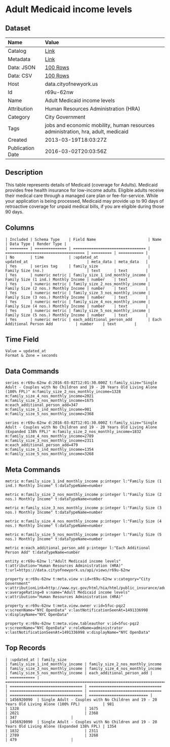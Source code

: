 # Adult Medicaid income levels

## Dataset

| Name | Value |
| :--- | :---- |
| Catalog | [Link](https://catalog.data.gov/dataset/adult-medicaid-income-levels-be07c) |
| Metadata | [Link](https://data.cityofnewyork.us/api/views/r69u-62nw) |
| Data: JSON | [100 Rows](https://data.cityofnewyork.us/api/views/r69u-62nw/rows.json?max_rows=100) |
| Data: CSV | [100 Rows](https://data.cityofnewyork.us/api/views/r69u-62nw/rows.csv?max_rows=100) |
| Host | data.cityofnewyork.us |
| Id | r69u-62nw |
| Name | Adult Medicaid income levels |
| Attribution | Human Resources Administration (HRA) |
| Category | City Government |
| Tags | jobs and economic mobility, human resources administration, hra, adult, medicaid |
| Created | 2013-03-19T18:03:27Z |
| Publication Date | 2016-03-02T20:03:56Z |

## Description

This table represents details of Medicaid (coverage for Adults). Medicaid provides free health insurance for low-income adults. Eligible adults receive their medical care through a managed care plan or fee-for-service. While your application is being processed, Medicaid may provide up to 90 days of retroactive coverage for unpaid medical bills, if you are eligible during those 90 days.

## Columns

```ls
| Included | Schema Type    | Field Name                       | Name                                | Data Type | Render Type |
| ======== | ============== | ================================ | =================================== | ========= | =========== |
| No       | time           | :updated_at                      | updated_at                          | meta_data | meta_data   |
| Yes      | series tag     | family_size                      | Family Size (no.)                   | text      | text        |
| Yes      | numeric metric | family_size_1_ind_monthly_income | Family Size (1 ind.) Monthly Income | number    | text        |
| Yes      | numeric metric | family_size_2_nos_monthly_income | Family Size (2 nos.) Monthly Income | number    | text        |
| Yes      | numeric metric | family_size_3_nos_monthly_income | Family Size (3 nos.) Monthly Income | number    | text        |
| Yes      | numeric metric | family_size_4_nos_monthly_income | Family Size (4 nos.) Monthly Income | number    | text        |
| Yes      | numeric metric | family_size_5_nos_monthly_income | Family Size (5 nos.) Monthly Income | number    | text        |
| Yes      | numeric metric | each_additional_person_add       | Each Additional Person Add          | number    | text        |
```

## Time Field

```ls
Value = updated_at
Format & Zone = seconds
```

## Data Commands

```ls
series e:r69u-62nw d:2016-03-02T12:01:30.000Z t:family_size="Single Adult - Couples with No Children and 19 - 20 Years Old Living Alone (100% FPL)" m:family_size_2_nos_monthly_income=1328 m:family_size_4_nos_monthly_income=2021 m:family_size_3_nos_monthly_income=1675 m:each_additional_person_add=347 m:family_size_1_ind_monthly_income=981 m:family_size_5_nos_monthly_income=2368

series e:r69u-62nw d:2016-03-02T12:01:30.000Z t:family_size="Single Adult - Couples with No Children and 19 - 20 Years Old Living Alone  (Expanded 138% FPL)" m:family_size_2_nos_monthly_income=1832 m:family_size_4_nos_monthly_income=2789 m:family_size_3_nos_monthly_income=2311 m:each_additional_person_add=479 m:family_size_1_ind_monthly_income=1354 m:family_size_5_nos_monthly_income=3268
```

## Meta Commands

```ls
metric m:family_size_1_ind_monthly_income p:integer l:"Family Size (1 ind.) Monthly Income" t:dataTypeName=number

metric m:family_size_2_nos_monthly_income p:integer l:"Family Size (2 nos.) Monthly Income" t:dataTypeName=number

metric m:family_size_3_nos_monthly_income p:integer l:"Family Size (3 nos.) Monthly Income" t:dataTypeName=number

metric m:family_size_4_nos_monthly_income p:integer l:"Family Size (4 nos.) Monthly Income" t:dataTypeName=number

metric m:family_size_5_nos_monthly_income p:integer l:"Family Size (5 nos.) Monthly Income" t:dataTypeName=number

metric m:each_additional_person_add p:integer l:"Each Additional Person Add" t:dataTypeName=number

entity e:r69u-62nw l:"Adult Medicaid income levels" t:attribution="Human Resources Administration (HRA)" t:url=https://data.cityofnewyork.us/api/views/r69u-62nw

property e:r69u-62nw t:meta.view v:id=r69u-62nw v:category="City Government" v:attributionLink=http://www.nyc.gov/html/hia/html/public_insurance/adults.shtml v:averageRating=0 v:name="Adult Medicaid income levels" v:attribution="Human Resources Administration (HRA)"

property e:r69u-62nw t:meta.view.owner v:id=5fuc-pqz2 v:screenName="NYC OpenData" v:lastNotificationSeenAt=1491336998 v:displayName="NYC OpenData"

property e:r69u-62nw t:meta.view.tableauthor v:id=5fuc-pqz2 v:screenName="NYC OpenData" v:roleName=administrator v:lastNotificationSeenAt=1491336998 v:displayName="NYC OpenData"
```

## Top Records

```ls
| :updated_at | family_size                                                                                    | family_size_1_ind_monthly_income | family_size_2_nos_monthly_income | family_size_3_nos_monthly_income | family_size_4_nos_monthly_income | family_size_5_nos_monthly_income | each_additional_person_add | 
| =========== | ============================================================================================== | ================================ | ================================ | ================================ | ================================ | ================================ | ========================== | 
| 1456920090  | Single Adult - Couples with No Children and 19 - 20 Years Old Living Alone (100% FPL)          | 981                              | 1328                             | 1675                             | 2021                             | 2368                             | 347                        | 
| 1456920090  | Single Adult - Couples with No Children and 19 - 20 Years Old Living Alone (Expanded 138% FPL) | 1354                             | 1832                             | 2311                             | 2789                             | 3268                             | 479                        | 
```